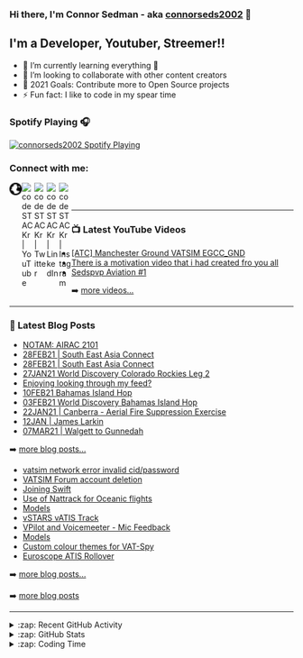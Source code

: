 ### Hi there, I'm Connor Sedman - aka [connorseds2002][website] 👋

## I'm a Developer, Youtuber, Streemer!!

- 🌱 I’m currently learning everything 🤣
- 👯 I’m looking to collaborate with other content creators
- 🥅 2021 Goals: Contribute more to Open Source projects
- ⚡ Fun fact: I like to code in my spear time

### Spotify Playing 🎧

[<img src="https://novatorem.connorseds2002.vercel.app/api/spotify" alt="connorseds2002 Spotify Playing" width="350" />](https://open.spotify.com/user/connor-808)

### Connect with me:

[<img align="left" alt="codeSTACKr.com" width="22px" src="https://raw.githubusercontent.com/iconic/open-iconic/master/svg/globe.svg" />][website]
[<img align="left" alt="codeSTACKr | YouTube" width="22px" src="https://cdn.jsdelivr.net/npm/simple-icons@v3/icons/youtube.svg" />][youtube]
[<img align="left" alt="codeSTACKr | Twitter" width="22px" src="https://cdn.jsdelivr.net/npm/simple-icons@v3/icons/twitter.svg" />][twitter]
[<img align="left" alt="codeSTACKr | LinkedIn" width="22px" src="https://cdn.jsdelivr.net/npm/simple-icons@v3/icons/linkedin.svg" />][linkedin]
[<img align="left" alt="codeSTACKr | Instagram" width="22px" src="https://cdn.jsdelivr.net/npm/simple-icons@v3/icons/instagram.svg" />][instagram]

<br />
<br />

---

### 📺 Latest YouTube Videos

<!-- YOUTUBE:START -->
- [[ATC] Manchester Ground VATSIM EGCC_GND](https://www.youtube.com/watch?v=2gOB_NWOp2o)
- [There is a motivation video that i had created fro you all](https://www.youtube.com/watch?v=cKzpUc_jYaw)
- [Sedspvp Aviation #1](https://www.youtube.com/watch?v=6Z4TeOA4d0A)
<!-- YOUTUBE:END -->

➡️ [more videos...](https://youtube.com/channel/UC6fFV-8lCLLoKYCUAstFbQQ)

---

### 📕 Latest Blog Posts

<!-- BLOG-POST-LIST:START -->
- [NOTAM: AIRAC 2101](https://forums.vatpac.org/topic/18580-notam-airac-2101/?do=findComment&comment=130826)
- [28FEB21 | South East Asia Connect](https://forums.vatpac.org/calendar/event/1635-28feb21-south-east-asia-connect/)
- [28FEB21 | South East Asia Connect](https://forums.vatpac.org/topic/18579-28feb21-south-east-asia-connect/?do=findComment&comment=130823)
- [27JAN21 World Discovery Colorado Rockies Leg 2](https://forums.vatpac.org/calendar/event/1610-27jan21-world-discovery-colorado-rockies-leg-2/?do=findComment&comment=225&tab=comments)
- [Enjoying looking through my feed?](https://forums.vatpac.org/profile/2133-cameron-wilbraham/?status=9&type=status)
- [10FEB21 Bahamas Island Hop](https://forums.vatpac.org/calendar/event/1633-10feb21-bahamas-island-hop/)
- [03FEB21 World Discovery Bahamas Island Hop](https://forums.vatpac.org/calendar/event/1632-03feb21-world-discovery-bahamas-island-hop/)
- [22JAN21 | Canberra - Aerial Fire Suppression Exercise](https://forums.vatpac.org/calendar/event/1585-22jan21-canberra-aerial-fire-suppression-exercise/?do=findComment&comment=224&tab=comments)
- [12JAN | James Larkin](https://forums.vatpac.org/topic/18571-12jan-james-larkin/?do=findComment&comment=130738)
- [07MAR21 | Walgett to Gunnedah](https://forums.vatpac.org/calendar/event/1630-07mar21-walgett-to-gunnedah/)
<!-- BLOG-POST-LIST:END -->

➡️ [more blog posts...](https://Forums.vatpac.org)
<!-- VATSIM.NET:START -->
- [vatsim network error invalid cid/password](https://forums.vatsim.net/topic/30590-vatsim-network-error-invalid-cidpassword/?do=findComment&comment=174588)
- [VATSIM Forum account deletion](https://forums.vatsim.net/topic/30557-vatsim-forum-account-deletion/?do=findComment&comment=174587)
- [Joining Swift](https://forums.vatsim.net/topic/30573-joining-swift/?do=findComment&comment=174585)
- [Use of Nattrack for Oceanic flights](https://forums.vatsim.net/topic/30544-use-of-nattrack-for-oceanic-flights/?do=findComment&comment=174584)
- [Models](https://forums.vatsim.net/topic/30318-models/?do=findComment&comment=174581)
- [vSTARS vATIS Track](https://forums.vatsim.net/topic/30581-vstars-vatis-track/?do=findComment&comment=174580)
- [VPilot and Voicemeeter - Mic Feedback](https://forums.vatsim.net/topic/30589-vpilot-and-voicemeeter-mic-feedback/?do=findComment&comment=174579)
- [Models](https://forums.vatsim.net/topic/30318-models/?do=findComment&comment=174576)
- [Custom colour themes for VAT-Spy](https://forums.vatsim.net/topic/30567-custom-colour-themes-for-vat-spy/?do=findComment&comment=174574)
- [Euroscope ATIS Rollover](https://forums.vatsim.net/topic/30575-euroscope-atis-rollover/?do=findComment&comment=174572)
<!-- VATSIM.NET:END -->
➡️ [more blog posts...](https://forums.vatsim.net/)

<!-- IVAO.AERO:START -->
<!-- IVAO.AERO:END -->
➡️ [more blog posts](https://forum.ivao.areo/)

---

<details>
  <summary>:zap: Recent GitHub Activity</summary>
  
<!--START_SECTION:activity-->
1. ❗️ Closed issue [#42](https://github.com/jamesgeorge007/github-activity-readme/issues/42) in [jamesgeorge007/github-activity-readme](https://github.com/jamesgeorge007/github-activity-readme)
2. 🗣 Commented on [#12](https://github.com/Connorseds2002/VATUK-vatsys-dataset/issues/12) in [Connorseds2002/VATUK-vatsys-dataset](https://github.com/Connorseds2002/VATUK-vatsys-dataset)
3. 🎉 Merged PR [#1](https://github.com/Connorseds2002/UK-Sector-File/pull/1) in [Connorseds2002/UK-Sector-File](https://github.com/Connorseds2002/UK-Sector-File)
4. 💪 Opened PR [#1](https://github.com/Connorseds2002/UK-Sector-File/pull/1) in [Connorseds2002/UK-Sector-File](https://github.com/Connorseds2002/UK-Sector-File)
5. 💪 Opened PR [#12](https://github.com/Connorseds2002/VATUK-vatsys-dataset/pull/12) in [Connorseds2002/VATUK-vatsys-dataset](https://github.com/Connorseds2002/VATUK-vatsys-dataset)
6. 💪 Opened PR [#11](https://github.com/Connorseds2002/VATUK-vatsys-dataset/pull/11) in [Connorseds2002/VATUK-vatsys-dataset](https://github.com/Connorseds2002/VATUK-vatsys-dataset)
7. 🗣 Commented on [#9](https://github.com/Connorseds2002/VATUK-vatsys-dataset/issues/9) in [Connorseds2002/VATUK-vatsys-dataset](https://github.com/Connorseds2002/VATUK-vatsys-dataset)
8. ❗️ Opened issue [#10](https://github.com/Connorseds2002/VATUK-vatsys-dataset/issues/10) in [Connorseds2002/VATUK-vatsys-dataset](https://github.com/Connorseds2002/VATUK-vatsys-dataset)
9. 💪 Opened PR [#8](https://github.com/Connorseds2002/VATUK-vatsys-dataset/pull/8) in [Connorseds2002/VATUK-vatsys-dataset](https://github.com/Connorseds2002/VATUK-vatsys-dataset)
10. 🎉 Merged PR [#6](https://github.com/Connorseds2002/VATUK-vatsys-dataset/pull/6) in [Connorseds2002/VATUK-vatsys-dataset](https://github.com/Connorseds2002/VATUK-vatsys-dataset)
<!--END_SECTION:activity-->

</details>

<details>
  <summary>:zap: GitHub Stats</summary>

  <img align="left" alt="connorseds2002's GitHub Stats" src="http://github-readme-stats.connorseds2002.vercel.app/api?username=connorseds2002&show_icons=true&hide_border=true" />
<img align="left" alt="connorseds2002's GitHub Top Langs" src="http://github-readme-stats.connorseds2002.vercel.app/api/top-langs/?username=connorseds2002&layout=compact2&show_icons=true&hide_border=true" />

</details>

<details>
  <summary>:zap: Coding Time</summary>
  <a href="https://wakatime.com"><img src="https://wakatime.com/share/@connorseds2002/fbe24d6b-ddb8-468c-bf02-701ed789a553.png" /></a>

</details>

[website]: https://vatpac.org
[twitter]: https://twitter.com/connorsedman11
[youtube]: https://youtube.com/channel/UC6fFV-8lCLLoKYCUAstFbQQ
[instagram]: https://instagram.com/
[linkedin]: https://linkedin.com/in/
